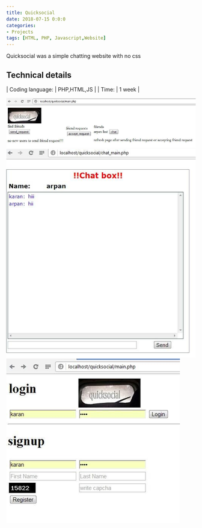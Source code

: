 ```yaml
---
title: Quicksocial
date: 2018-07-15 0:0:0
categories:
- Projects
tags: [HTML, PHP, Javascript,Website]
---
```


Quicksocial was a simple chatting website with no css

## Technical details

| Coding language: | PHP,HTML,JS |
| Time: | 1 week |

![quicksocialscreenshot](/assets/images/quicksocialscreenshot.jpg)
![quicksocialscreenshot2](/assets/images/quicksocialscreenshot2.jpg)
![quicksocialscreenshot3](/assets/images/quicksocialscreenshot3.jpg)